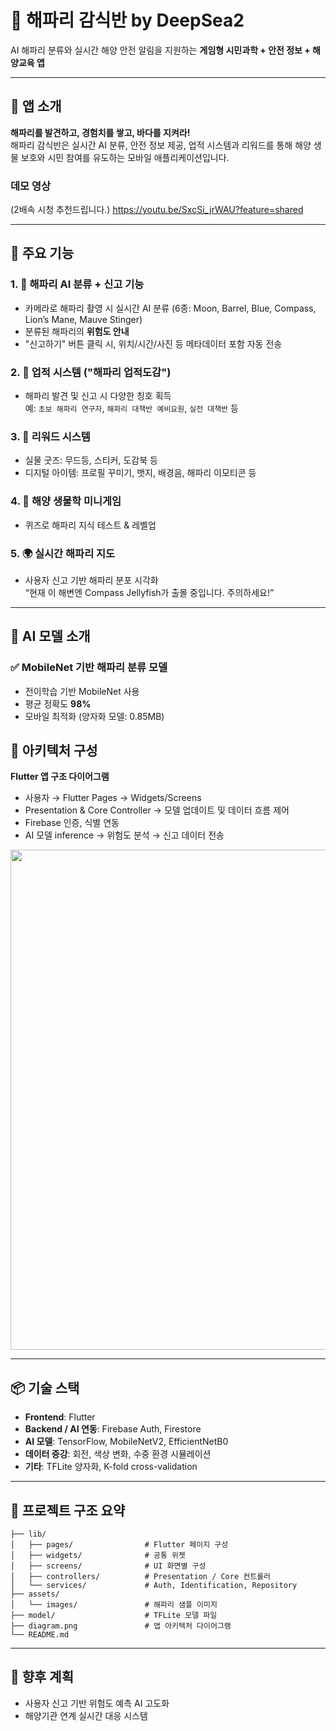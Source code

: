 # 🪼 해파리 감식반 by DeepSea2

AI 해파리 분류와 실시간 해양 안전 알림을 지원하는 **게임형 시민과학 + 안전 정보 + 해양교육 앱**

---

## 📱 앱 소개

**해파리를 발견하고, 경험치를 쌓고, 바다를 지켜라!**  
해파리 감식반은 실시간 AI 분류, 안전 정보 제공, 업적 시스템과 리워드를 통해 해양 생물 보호와 시민 참여를 유도하는 모바일 애플리케이션입니다.

### 데모 영상
(2배속 시청 추천드립니다.)
https://youtu.be/SxcSi_jrWAU?feature=shared

---

## 🔑 주요 기능

### 1. 🪼 해파리 AI 분류 + 신고 기능
- 카메라로 해파리 촬영 시 실시간 AI 분류 (6종: Moon, Barrel, Blue, Compass, Lion’s Mane, Mauve Stinger)
- 분류된 해파리의 **위험도 안내**
- "신고하기" 버튼 클릭 시, 위치/시간/사진 등 메타데이터 포함 자동 전송

### 2. 🧾 업적 시스템 ("해파리 업적도감")
- 해파리 발견 및 신고 시 다양한 칭호 획득  
  예: `초보 해파리 연구자`, `해파리 대책반 예비요원`, `실전 대책반` 등

### 3. 🎁 리워드 시스템
- 실물 굿즈: 무드등, 스티커, 도감북 등
- 디지털 아이템: 프로필 꾸미기, 뱃지, 배경음, 해파리 이모티콘 등

### 4. 🧠 해양 생물학 미니게임
- 퀴즈로 해파리 지식 테스트 & 레벨업

### 5. 🌍 실시간 해파리 지도
- 사용자 신고 기반 해파리 분포 시각화  
  “현재 이 해변엔 Compass Jellyfish가 출몰 중입니다. 주의하세요!”

---

## 🧠 AI 모델 소개

### ✅ MobileNet 기반 해파리 분류 모델
- 전이학습 기반 MobileNet 사용
- 평균 정확도 **98%**
- 모바일 최적화 (양자화 모델: 0.85MB)

## 🧩 아키텍처 구성

**Flutter 앱 구조 다이어그램**

- 사용자 → Flutter Pages → Widgets/Screens
- Presentation & Core Controller → 모델 업데이트 및 데이터 흐름 제어
- Firebase 인증, 식별 연동
- AI 모델 inference → 위험도 분석 → 신고 데이터 전송

<p align="center">
  <img src="diagram.png" width="800"/>
</p>

---

## 📦 기술 스택

- **Frontend**: Flutter
- **Backend / AI 연동**: Firebase Auth, Firestore
- **AI 모델**: TensorFlow, MobileNetV2, EfficientNetB0
- **데이터 증강**: 회전, 색상 변화, 수중 환경 시뮬레이션
- **기타**: TFLite 양자화, K-fold cross-validation

---

## 📁 프로젝트 구조 요약

```
├── lib/
│   ├── pages/                # Flutter 페이지 구성
│   ├── widgets/              # 공통 위젯
│   ├── screens/              # UI 화면별 구성
│   ├── controllers/          # Presentation / Core 컨트롤러
│   └── services/             # Auth, Identification, Repository
├── assets/
│   └── images/               # 해파리 샘플 이미지
├── model/                    # TFLite 모델 파일
├── diagram.png               # 앱 아키텍처 다이어그램
└── README.md
```

---

## 🌱 향후 계획

- 사용자 신고 기반 위험도 예측 AI 고도화
- 해양기관 연계 실시간 대응 시스템
